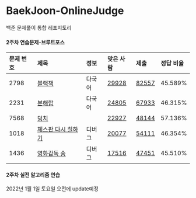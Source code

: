# BaekJoon-OnlineJudge
백준 문제풀이 통합 레포지토리



#### 2주차 연습문제-브루트포스

| 문제 번호 | 제목                                                       | 정보   | 맞은 사람                                                    | 제출                                                    | 정답 비율 |
| :-------- | :--------------------------------------------------------- | :----- | :----------------------------------------------------------- | :------------------------------------------------------ | :-------- |
| 2798      | [블랙잭](https://www.acmicpc.net/problem/2798)             | 다국어 | [29928](https://www.acmicpc.net/status?problem_id=2798&result_id=4) | [82557](https://www.acmicpc.net/status?problem_id=2798) | 45.589%   |
| 2231      | [분해합](https://www.acmicpc.net/problem/2231)             | 다국어 | [24805](https://www.acmicpc.net/status?problem_id=2231&result_id=4) | [67933](https://www.acmicpc.net/status?problem_id=2231) | 46.315%   |
| 7568      | [덩치](https://www.acmicpc.net/problem/7568)               |        | [22927](https://www.acmicpc.net/status?problem_id=7568&result_id=4) | [48144](https://www.acmicpc.net/status?problem_id=7568) | 57.136%   |
| 1018      | [체스판 다시 칠하기](https://www.acmicpc.net/problem/1018) | 디버그 | [20077](https://www.acmicpc.net/status?problem_id=1018&result_id=4) | [54111](https://www.acmicpc.net/status?problem_id=1018) | 46.354%   |
| 1436      | [영화감독 숌](https://www.acmicpc.net/problem/1436)        | 디버그 | [17516](https://www.acmicpc.net/status?problem_id=1436&result_id=4) | [47451](https://www.acmicpc.net/status?problem_id=1436) | 45.510%   |



#### 2주차 실전 알고리즘 연습

2022년 1월 1일 토요일 오전에 update예정